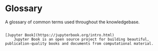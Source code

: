 # Glossary

A glossary of common terms used throughout the knowledgebase.

```{glossary}

[Jupyter Book](https://jupyterbook.org/intro.html)
    Jupyter Book is an open source project for building beautiful, publication-quality books and documents from computational material. 


```